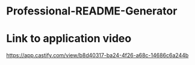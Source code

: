 # Professional-README-Generator

# Link to application video 
https://app.castify.com/view/b8d40317-ba24-4f26-a68c-14686c6a244b 
